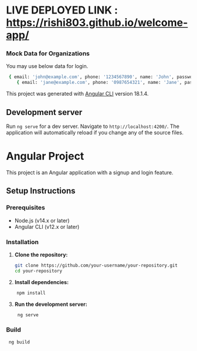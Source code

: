 # LIVE DEPLOYED LINK : https://rishi803.github.io/welcome-app/

### Mock Data for Organizations
You may use below data for login.
```bash
 { email: 'john@example.com', phone: '1234567890', name: 'John', password: 'john123' },
    { email: 'jane@example.com', phone: '0987654321', name: 'Jane', password: 'jane123' },
 ```


This project was generated with [Angular CLI](https://github.com/angular/angular-cli) version 18.1.4.

## Development server

Run `ng serve` for a dev server. Navigate to `http://localhost:4200/`. The application will automatically reload if you change any of the source files.

# Angular Project

This project is an Angular application with a signup and login feature.

## Setup Instructions

### Prerequisites

- Node.js (v14.x or later)
- Angular CLI (v12.x or later)

### Installation

1. **Clone the repository:**
   ```bash
   git clone https://github.com/your-username/your-repository.git
   cd your-repository
   ```
2. **Install dependencies:**
```bash
    npm install
```
3. **Run the development server:**
   ```bash
    ng serve
   ```

### Build
 ```bash
  ng build
 ```

